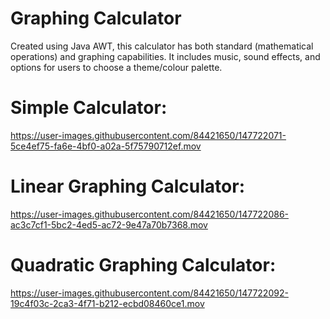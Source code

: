 # Graphing Calculator

Created using Java AWT, this calculator has both standard (mathematical operations) and graphing capabilities. It includes music, sound effects, and options for users to choose a theme/colour palette.

# Simple Calculator:

https://user-images.githubusercontent.com/84421650/147722071-5ce4ef75-fa6e-4bf0-a02a-5f75790712ef.mov

# Linear Graphing Calculator:

https://user-images.githubusercontent.com/84421650/147722086-ac3c7cf1-5bc2-4ed5-ac72-9e47a70b7368.mov

# Quadratic Graphing Calculator:

https://user-images.githubusercontent.com/84421650/147722092-19c4f03c-2ca3-4f71-b212-ecbd08460ce1.mov

